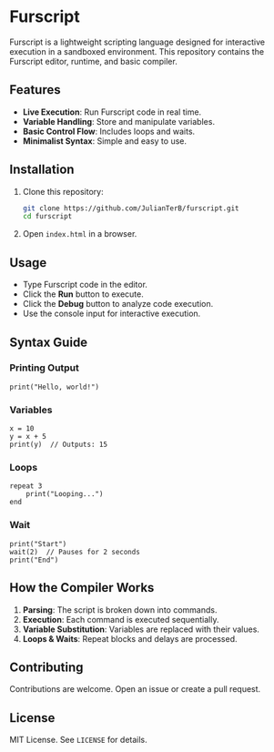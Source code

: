 # Furscript

Furscript is a lightweight scripting language designed for interactive execution in a sandboxed environment. This repository contains the Furscript editor, runtime, and basic compiler.

## Features
- **Live Execution**: Run Furscript code in real time.
- **Variable Handling**: Store and manipulate variables.
- **Basic Control Flow**: Includes loops and waits.
- **Minimalist Syntax**: Simple and easy to use.

## Installation
1. Clone this repository:
   ```sh
   git clone https://github.com/JulianTerB/furscript.git
   cd furscript
   ```
2. Open `index.html` in a browser.

## Usage
- Type Furscript code in the editor.
- Click the **Run** button to execute.
- Click the **Debug** button to analyze code execution.
- Use the console input for interactive execution.

## Syntax Guide
### Printing Output
```furscript
print("Hello, world!")
```

### Variables
```furscript
x = 10
y = x + 5
print(y)  // Outputs: 15
```

### Loops
```furscript
repeat 3
    print("Looping...")
end
```

### Wait
```furscript
print("Start")
wait(2)  // Pauses for 2 seconds
print("End")
```

## How the Compiler Works
1. **Parsing**: The script is broken down into commands.
2. **Execution**: Each command is executed sequentially.
3. **Variable Substitution**: Variables are replaced with their values.
4. **Loops & Waits**: Repeat blocks and delays are processed.

## Contributing
Contributions are welcome. Open an issue or create a pull request.

## License
MIT License. See `LICENSE` for details.

